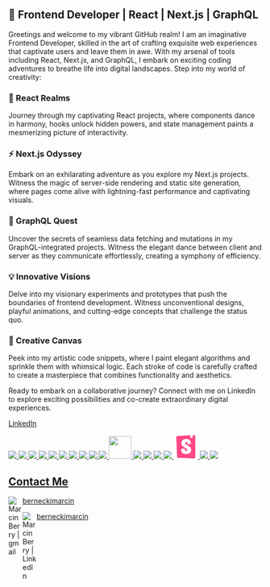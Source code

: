 ## 🎨 Frontend Developer | React | Next.js | GraphQL
Greetings and welcome to my vibrant GitHub realm! I am an imaginative Frontend Developer, skilled in the art of crafting exquisite web experiences that captivate users and leave them in awe. With my arsenal of tools including React, Next.js, and GraphQL, I embark on exciting coding adventures to breathe life into digital landscapes.
Step into my world of creativity:
### 🚀 React Realms
Journey through my captivating React projects, where components dance in harmony, hooks unlock hidden powers, and state management paints a mesmerizing picture of interactivity.

### ⚡ Next.js Odyssey
Embark on an exhilarating adventure as you explore my Next.js projects. Witness the magic of server-side rendering and static site generation, where pages come alive with lightning-fast performance and captivating visuals.

### 🔗 GraphQL Quest
Uncover the secrets of seamless data fetching and mutations in my GraphQL-integrated projects. Witness the elegant dance between client and server as they communicate effortlessly, creating a symphony of efficiency.

### 💡 Innovative Visions
Delve into my visionary experiments and prototypes that push the boundaries of frontend development. Witness unconventional designs, playful animations, and cutting-edge concepts that challenge the status quo.

### 🎨 Creative Canvas
Peek into my artistic code snippets, where I paint elegant algorithms and sprinkle them with whimsical logic. Each stroke of code is carefully crafted to create a masterpiece that combines functionality and aesthetics.

Ready to embark on a collaborative journey? Connect with me on LinkedIn to explore exciting possibilities and co-create extraordinary digital experiences.

[LinkedIn](https://www.linkedin.com/in/berneckimarcin/)

<p align="left">
<a href="https://developer.mozilla.org/en-US/docs/Web/JavaScript" target="_blank"> <img src="https://upload.vectorlogo.zone/logos/javascript/images/239ec8a4-163e-4792-83b6-3f6d96911757.svg" style="height:48px;"/> </a> 
<a href="https://www.w3.org/html/" target="_blank"> <img src="https://img.icons8.com/color/48/000000/html-5.png"/> </a> 
<a href="https://www.w3schools.com/css/" target="_blank"> <img src="https://img.icons8.com/color/48/000000/css3.png"/> </a> 
<a href="https://react.dev/" target="_blank"> <img src="https://www.vectorlogo.zone/logos/reactjs/reactjs-icon.svg" style="height:48px;"/> </a> 
<a href="https://nextjs.org/" target="_blank"> <img src="https://www.datocms-assets.com/75941/1657707878-nextjs_logo.png" style="height:48px"/> </a> 
<a href="https://sass-lang.com/" target="_blank"> <img src="https://img.icons8.com/color/48/000000/sass.png"/> </a> 
<a href="https://nodejs.org" target="_blank"> <img src="https://img.icons8.com/color/48/000000/nodejs.png"/> </a> 
<a href="https://graphql.org/" target="_blank"> <img src="https://www.vectorlogo.zone/logos/graphql/graphql-icon.svg" style="height:48px;"> </a>
<a href="https://tailwindcss.com/" target="_blank"> <img src="https://www.vectorlogo.zone/logos/tailwindcss/tailwindcss-icon.svg" style="height:48px;"> </a>
<a href="https://yarnpkg.com/" target="_blank"> <img src="https://www.vectorlogo.zone/logos/yarnpkg/yarnpkg-icon.svg" style="height:48px;"> </a>
<a href="https://postman.com" target="_blank"> <img src="https://www.vectorlogo.zone/logos/getpostman/getpostman-icon.svg" width="45" height="45"/> </a>   
<a href="https://git-scm.com/" target="_blank"> <img src="https://img.icons8.com/color/48/000000/git.png"/> </a>
<a href="https://github.com/" target="_blank"> <img src="https://cdn.icon-icons.com/icons2/2351/PNG/512/logo_github_icon_143196.png" style="height:48px;"/> </a>
<a href="https://www.npmjs.com/" target="_blank"> <img src="https://img.icons8.com/color/48/000000/npm.png"/> </a>
<a href="https://www.typescriptlang.org/" target="_blank"> <img src="https://img.icons8.com/color/48/000000/typescript.png"/> </a>
<a href="https://storybook.js.org/" target="_blank"> <img src="https://raw.githubusercontent.com/devicons/devicon/2ae2a900d2f041da66e950e4d48052658d850630/icons/storybook/storybook-original.svg" style="height:48px;"/> </a>
<a href="https://webpack.js.org/" target="_blank"> <img src="https://www.vectorlogo.zone/logos/js_webpack/js_webpack-icon.svg" style="height:48px;"/> </a>
<a href="https://www.postgresql.org/" target="_blank"> <img src="https://www.vectorlogo.zone/logos/postgresql/postgresql-icon.svg" style="height:48px;"/> 
</p>

<h2>Contact Me</h2>
<p align="left">
  <a href="mailto:berneckimarcin@gmail.com"><img align="left" alt="MarcinBerry | gmail" width="28px" src="https://img.icons8.com/color/48/000000/gmail.png" /> berneckimarcin</a>

  <a href="https://linkedin.com/in/berneckimarcin" target="_blank"><img align="left" alt="MarcinBerry | LinkedIn" width="28px" src="https://img.icons8.com/color/48/000000/linkedin.png" /> berneckimarcin</a> 
  
  [linkedin]: https://linkedin.com/in/berneckimarcin
  [gmail]: mailto:berneckimarcin@gmail.com
  
</p>
